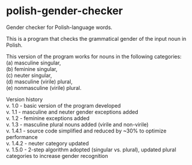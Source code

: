 # polish-gender-checker
Gender checker for Polish-language words.

This is a program that checks the grammatical gender of the input noun in Polish.

This version of the program works for nouns in the following categories:<br>
(a) masculine singular,<br>
(b) feminine singular,<br>
(c) neuter singular,<br>
(d) masculine (virile) plural,<br>
(e) nonmasculine (virile) plural.<br>

Version history<br>
v. 1.0 - basic version of the program developed<br>
v. 1.1 - masculine and neuter gender exceptions added<br>
v. 1.2 - feminine exceptions added<br>
v. 1.3 - masculine plural nouns added (virile and non-virile)<br>
v. 1.4.1 - source code simplified and reduced by ~30% to optimize performance<br>
v. 1.4.2 - neuter category updated<br>
v. 1.5.0 - 2-step algorithm adopted (singular vs. plural), updated plural categories to increase gender recognition
